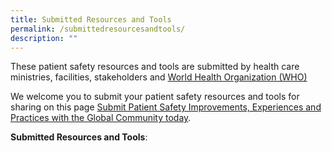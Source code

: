 ```yaml
---
title: Submitted Resources and Tools
permalink: /submittedresourcesandtools/
description: ""
---
```

These patient safety resources and tools are submitted by health care ministries, facilities, stakeholders and [World Health Organization (WHO)](https://www.who.int/)

We welcome you to submit your patient safety resources and tools for sharing on this page 
[Submit Patient Safety Improvements, Experiences and Practices with the Global Community today](https://form.gov.sg/64631e5f0fbfe400126c8e0d).

**Submitted Resources and Tools**: